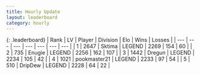 ```yaml
---
title: Hourly Update
layout: leaderboard
category: hourly
---
```


{: .leaderboard}
| Rank | LV | Player | Division | Elo | Wins | Losses |
| --- | --- | --- | --- | --- | --- | --- |
| <span data-change="0">1</span> | 2647 | <span title="ID: 353063">Sktima</span> | LEGEND | <span data-change="0">2269</span> | <span data-change="0">154</span> | <span data-change="0">60</span> |
| <span data-change="0">2</span> | 735 | <span title="ID: 623502">Enugie</span> | LEGEND | <span data-change="0">2256</span> | <span data-change="0">162</span> | <span data-change="0">107</span> |
| <span data-change="0">3</span> | 1442 | <span title="ID: 337810">Dregun</span> | LEGEND | <span data-change="0">2234</span> | <span data-change="0">105</span> | <span data-change="0">42</span> |
| <span data-change="0">4</span> | 1021 | <span title="ID: 652474">pookmaster21</span> | LEGEND | <span data-change="0">2233</span> | <span data-change="0">97</span> | <span data-change="0">54</span> |
| <span data-change="1">5</span> | 510 | <span title="ID: 649454">DripDew</span> | LEGEND | <span data-change="0">2228</span> | <span data-change="0">64</span> | <span data-change="0">22</span> |